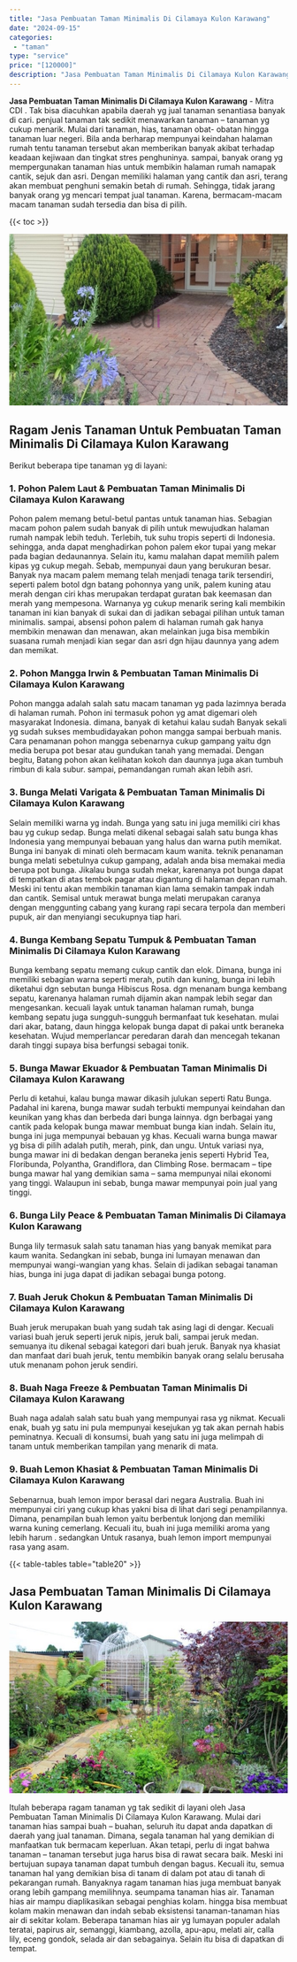 ```yaml
---
title: "Jasa Pembuatan Taman Minimalis Di Cilamaya Kulon Karawang"
date: "2024-09-15"
categories:
 - "taman"
type: "service"
price: "[120000]"
description: "Jasa Pembuatan Taman Minimalis Di Cilamaya Kulon Karawang. Itulah beberapa ragam tanaman yg tak sedikit di layani oleh Jasa Pembuatan Taman Minimalis Di Cilama..."
---
```


**Jasa Pembuatan Taman Minimalis Di Cilamaya Kulon Karawang** - Mitra CDI . Tak bisa diacuhkan apabila daerah yg jual tanaman senantiasa banyak di cari. penjual tanaman tak sedikit menawarkan tanaman – tanaman yg cukup menarik. Mulai dari tanaman, hias, tanaman obat- obatan hingga tanaman luar negeri. Bila anda berharap mempunyai keindahan halaman rumah tentu tanaman tersebut akan memberikan banyak akibat terhadap keadaan kejiwaan dan tingkat stres penghuninya. sampai, banyak orang yg mempergunakan tanaman hias untuk membikin halaman rumah namapak cantik, sejuk dan asri. Dengan memiliki halaman yang cantik dan asri, terang akan membuat penghuni semakin betah di rumah. Sehingga, tidak jarang banyak orang yg mencari tempat jual tanaman. Karena, bermacam-macam macam tanaman sudah tersedia dan bisa di pilih.

{{< toc >}}

![Jasa Pembuatan Taman Minimalis Di Cilamaya Kulon Karawang](/images/taman/taman650x400-27.jpg)

## Ragam Jenis Tanaman Untuk Pembuatan Taman Minimalis Di Cilamaya Kulon Karawang

Berikut beberapa tipe tanaman yg di layani:

### 1\. Pohon Palem Laut & Pembuatan Taman Minimalis Di Cilamaya Kulon Karawang

Pohon palem memang betul-betul pantas untuk tanaman hias. Sebagian macam pohon palem sudah banyak di pilih untuk mewujudkan halaman rumah nampak lebih teduh. Terlebih, tuk suhu tropis seperti di Indonesia. sehingga, anda dapat menghadirkan pohon palem ekor tupai yang mekar pada bagian dedaunannya. Selain itu, kamu malahan dapat memilih palem kipas yg cukup megah. Sebab, mempunyai daun yang berukuran besar. Banyak nya macam palem memang telah menjadi tenaga tarik tersendiri, seperti palem botol dgn batang pohonnya yang unik, palem kuning atau merah dengan ciri khas merupakan terdapat guratan bak keemasan dan merah yang mempesona. Warnanya yg cukup menarik sering kali membikin tanaman ini kian banyak di sukai dan di jadikan sebagai pilihan untuk taman minimalis. sampai, absensi pohon palem di halaman rumah gak hanya membikin menawan dan menawan, akan melainkan juga bisa membikin suasana rumah menjadi kian segar dan asri dgn hijau daunnya yang adem dan memikat.

### 2\. Pohon Mangga Irwin & Pembuatan Taman Minimalis Di Cilamaya Kulon Karawang

Pohon mangga adalah salah satu macam tanaman yg pada lazimnya berada di halaman rumah. Pohon ini termasuk pohon yg amat digemari oleh masyarakat Indonesia. dimana, banyak di ketahui kalau sudah Banyak sekali yg sudah sukses membudidayakan pohon mangga sampai berbuah manis. Cara penamanan pohon mangga sebenarnya cukup gampang yaitu dgn media berupa pot besar atau gundukan tanah yang memadai. Dengan begitu, Batang pohon akan kelihatan kokoh dan daunnya juga akan tumbuh rimbun di kala subur. sampai, pemandangan rumah akan lebih asri.

### 3\. Bunga Melati Varigata & Pembuatan Taman Minimalis Di Cilamaya Kulon Karawang

Selain memiliki warna yg indah. Bunga yang satu ini juga memiliki ciri khas bau yg cukup sedap. Bunga melati dikenal sebagai salah satu bunga khas Indonesia yang mempunyai bebauan yang halus dan warna putih memikat. Bunga ini banyak di minati oleh bermacam kaum wanita. teknik penanaman bunga melati sebetulnya cukup gampang, adalah anda bisa memakai media berupa pot bunga. Jikalau bunga sudah mekar, karenanya pot bunga dapat di tempatkan di atas tembok pagar atau digantung di halaman depan rumah. Meski ini tentu akan membikin tanaman kian lama semakin tampak indah dan cantik. Semisal untuk merawat bunga melati merupakan caranya dengan menggunting cabang yang kurang rapi secara terpola dan memberi pupuk, air dan menyiangi secukupnya tiap hari.

### 4\. Bunga Kembang Sepatu Tumpuk & Pembuatan Taman Minimalis Di Cilamaya Kulon Karawang

Bunga kembang sepatu memang cukup cantik dan elok. Dimana, bunga ini memiliki sebagian warna seperti merah, putih dan kuning, bunga ini lebih diketahui dgn sebutan bunga Hibiscus Rosa. dgn menanam bunga kembang sepatu, karenanya halaman rumah dijamin akan nampak lebih segar dan mengesankan. kecuali layak untuk tanaman halaman rumah, bunga kembang sepatu juga sungguh-sungguh bermanfaat tuk kesehatan. mulai dari akar, batang, daun hingga kelopak bunga dapat di pakai untk beraneka kesehatan. Wujud memperlancar peredaran darah dan mencegah tekanan darah tinggi supaya bisa berfungsi sebagai tonik.

### 5\. Bunga Mawar Ekuador & Pembuatan Taman Minimalis Di Cilamaya Kulon Karawang

Perlu di ketahui, kalau bunga mawar dikasih julukan seperti Ratu Bunga. Padahal ini karena, bunga mawar sudah terbukti mempunyai keindahan dan keunikan yang khas dan berbeda dari bunga lainnya. dgn berbagai yang cantik pada kelopak bunga mawar membuat bunga kian indah. Selain itu, bunga ini juga mempunyai bebauan yg khas. Kecuali warna bunga mawar yg bisa di pilih adalah putih, merah, pink, dan ungu. Untuk variasi nya, bunga mawar ini di bedakan dengan beraneka jenis seperti Hybrid Tea, Floribunda, Polyantha, Grandiflora, dan Climbing Rose. bermacam – tipe bunga mawar hal yang demikian sama – sama mempunyai nilai ekonomi yang tinggi. Walaupun ini sebab, bunga mawar mempunyai poin jual yang tinggi.

### 6\. Bunga Lily Peace & Pembuatan Taman Minimalis Di Cilamaya Kulon Karawang

Bunga lily termasuk salah satu tanaman hias yang banyak memikat para kaum wanita. Sedangkan ini sebab, bunga ini lumayan menawan dan mempunyai wangi-wangian yang khas. Selain di jadikan sebagai tanaman hias, bunga ini juga dapat di jadikan sebagai bunga potong.

### 7\. Buah Jeruk Chokun & Pembuatan Taman Minimalis Di Cilamaya Kulon Karawang

Buah jeruk merupakan buah yang sudah tak asing lagi di dengar. Kecuali variasi buah jeruk seperti jeruk nipis, jeruk bali, sampai jeruk medan. semuanya itu dikenal sebagai kategori dari buah jeruk. Banyak nya khasiat dan manfaat dari buah jeruk, tentu membikin banyak orang selalu berusaha utuk menanam pohon jeruk sendiri.

### 8\. Buah Naga Freeze & Pembuatan Taman Minimalis Di Cilamaya Kulon Karawang

Buah naga adalah salah satu buah yang mempunyai rasa yg nikmat. Kecuali enak, buah yg satu ini pula mempunyai kesejukan yg tak akan pernah habis peminatnya. Kecuali di konsumsi, buah yang satu ini juga melimpah di tanam untuk memberikan tampilan yang menarik di mata.

### 9\. Buah Lemon Khasiat & Pembuatan Taman Minimalis Di Cilamaya Kulon Karawang

Sebenarnua, buah lemon impor berasal dari negara Australia. Buah ini mempunyai ciri yang cukup khas yakni bisa di lihat dari segi penampilannya. Dimana, penampilan buah lemon yaitu berbentuk lonjong dan memiliki warna kuning cemerlang. Kecuali itu, buah ini juga memiliki aroma yang lebih harum . sedangkan Untuk rasanya, buah lemon import mempunyai rasa yang asam.

{{< table-tables table="table20" >}}

## Jasa Pembuatan Taman Minimalis Di Cilamaya Kulon Karawang

![Jasa Pembuatan Taman Minimalis Di Cilamaya Kulon Karawang](/images/taman/taman650x400-25.jpg)

Itulah beberapa ragam tanaman yg tak sedikit di layani oleh Jasa Pembuatan Taman Minimalis Di Cilamaya Kulon Karawang. Mulai dari tanaman hias sampai buah – buahan, seluruh itu dapat anda dapatkan di daerah yang jual tanaman. Dimana, segala tanaman hal yang demikian di manfaatkan tuk bermacam keperluan. Akan tetapi, perlu di ingat bahwa tanaman – tanaman tersebut juga harus bisa di rawat secara baik. Meski ini bertujuan supaya tanaman dapat tumbuh dengan bagus. Kecuali itu, semua tanaman hal yang demikian bisa di tanam di dalam pot atau di tanah di pekarangan rumah. Banyaknya ragam tanaman hias juga membuat banyak orang lebih gampang memilihnya. seumpama tanaman hias air. Tanaman hias air mampu diaplikasikan sebagai penghias kolam. hingga bisa membuat kolam makin menawan dan indah sebab eksistensi tanaman-tanaman hias air di sekitar kolam. Beberapa tanaman hias air yg lumayan populer adalah teratai, papirus air, semanggi, kiambang, azolla, apu-apu, melati air, calla lily, eceng gondok, selada air dan sebagainya. Selain itu bisa di dapatkan di tempat.
